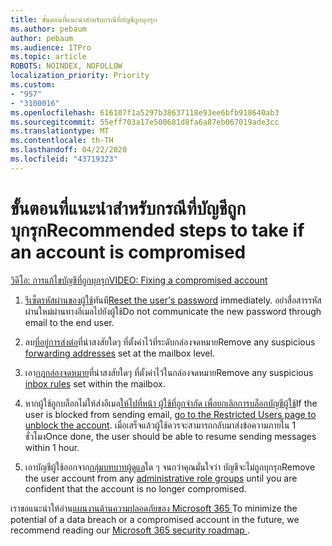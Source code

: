 ```yaml
---
title: ขั้นตอนที่แนะนําสําหรับกรณีที่บัญชีถูกบุกรุก
ms.author: pebaum
author: pebaum
ms.audience: ITPro
ms.topic: article
ROBOTS: NOINDEX, NOFOLLOW
localization_priority: Priority
ms.custom:
- "957"
- "3100016"
ms.openlocfilehash: 616107f1a5297b38637118e93ee6bfb918640ab3
ms.sourcegitcommit: 55eff703a17e500681d8fa6a87eb067019ade3cc
ms.translationtype: MT
ms.contentlocale: th-TH
ms.lasthandoff: 04/22/2020
ms.locfileid: "43719323"
---
```

# <a name="recommended-steps-to-take-if-an-account-is-compromised"></a><span data-ttu-id="cf8ca-102">ขั้นตอนที่แนะนําสําหรับกรณีที่บัญชีถูกบุกรุก</span><span class="sxs-lookup"><span data-stu-id="cf8ca-102">Recommended steps to take if an account is compromised</span></span>

[<span data-ttu-id="cf8ca-103">วิดีโอ: การแก้ไขบัญชีที่ถูกบุกรุก</span><span class="sxs-lookup"><span data-stu-id="cf8ca-103">VIDEO: Fixing a compromised account</span></span>](https://www.microsoft.com/videoplayer/embed/RE2jvOb?pid=ocpVideo0-innerdiv-oneplayer&amp;postJsllMsg=true&amp;maskLevel=20&amp;autoplay=true)
  
1. <span data-ttu-id="cf8ca-104">[รีเซ็ตรหัสผ่านของผู้ใช้](https://docs.microsoft.com/office365/admin/add-users/reset-passwords)ทันที</span><span class="sxs-lookup"><span data-stu-id="cf8ca-104">[Reset the user's password](https://docs.microsoft.com/office365/admin/add-users/reset-passwords) immediately.</span></span> <span data-ttu-id="cf8ca-105">อย่าสื่อสารรหัสผ่านใหม่ผ่านทางอีเมลไปยังผู้ใช้</span><span class="sxs-lookup"><span data-stu-id="cf8ca-105">Do not communicate the new password through email to the end user.</span></span>

2. <span data-ttu-id="cf8ca-106">ลบ[ที่อยู่การส่งต่อ](https://docs.microsoft.com/office365/admin/email/configure-email-forwarding)ที่น่าสงสัยใดๆ ที่ตั้งค่าไว้ที่ระดับกล่องจดหมาย</span><span class="sxs-lookup"><span data-stu-id="cf8ca-106">Remove any suspicious [forwarding addresses](https://docs.microsoft.com/office365/admin/email/configure-email-forwarding) set at the mailbox level.</span></span>

3. <span data-ttu-id="cf8ca-107">เอา[กฎกล่องจดหมาย](https://support.office.com/article/1433E3A0-7FB0-4999-B536-50E05CB67FED)ที่น่าสงสัยใดๆ ที่ตั้งค่าไว้ในกล่องจดหมาย</span><span class="sxs-lookup"><span data-stu-id="cf8ca-107">Remove any suspicious [inbox rules](https://support.office.com/article/1433E3A0-7FB0-4999-B536-50E05CB67FED) set within the mailbox.</span></span>

4. <span data-ttu-id="cf8ca-108">หากผู้ใช้ถูกบล็อกไม่ให้ส่งอีเมล[ให้ไปที่หน้า ผู้ใช้ที่ถูกจํากัด เพื่อยกเลิกการบล็อกบัญชีผู้ใช้](https://protection.office.com/?hash=/restrictedusers)</span><span class="sxs-lookup"><span data-stu-id="cf8ca-108">If the user is blocked from sending email, [go to the Restricted Users page to unblock the account](https://protection.office.com/?hash=/restrictedusers).</span></span> <span data-ttu-id="cf8ca-109">เมื่อเสร็จแล้วผู้ใช้ควรจะสามารถกลับมาส่งข้อความภายใน 1 ชั่วโมง</span><span class="sxs-lookup"><span data-stu-id="cf8ca-109">Once done, the user should be able to resume sending messages within 1 hour.</span></span>

5. <span data-ttu-id="cf8ca-110">เอาบัญชีผู้ใช้ออกจาก[กลุ่มบทบาทผู้ดูแล](https://docs.microsoft.com//office365/admin/add-users/assign-admin-roles)ใด ๆ จนกว่าคุณมั่นใจว่า บัญชีจะไม่ถูกบุกรุก</span><span class="sxs-lookup"><span data-stu-id="cf8ca-110">Remove the user account from any [administrative role groups](https://docs.microsoft.com//office365/admin/add-users/assign-admin-roles) until you are confident that the account is no longer compromised.</span></span>

<span data-ttu-id="cf8ca-111">เราขอแนะนําให้อ่าน[แผนงานด้านความปลอดภัยของ Microsoft 365 ](https://docs.microsoft.com//office365/securitycompliance/security-roadmap)</span><span class="sxs-lookup"><span data-stu-id="cf8ca-111">To minimize the potential of a data breach or a compromised account in the future, we recommend reading our [Microsoft 365 security roadmap ](https://docs.microsoft.com//office365/securitycompliance/security-roadmap).</span></span>
  